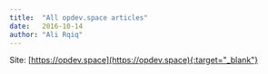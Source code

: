 ```yaml
---
title:  "All opdev.space articles"
date:   2016-10-14
author: "Ali Rqiq"
---
```


Site: [https://opdev.space](https://opdev.space){:target="_blank"}
